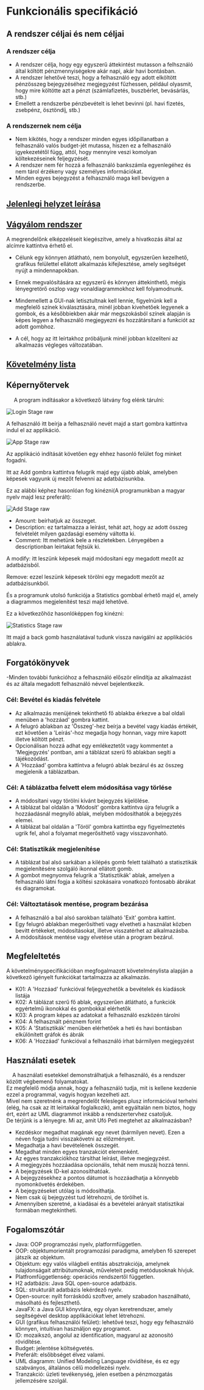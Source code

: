 # Funkcionális specifikáció

## A rendszer céljai és nem céljai

### A rendszer célja

- A rendszer célja, hogy egy egyszerű áttekintést mutasson a felhsználó által költött pénzmennyiségekre akár napi, akár havi bontásban.
- A rendszer lehetővé teszi, hogy a felhasználó egy adott elköltött pénzösszeg bejegyzéséhez megjegyzést fűzhessen, például olyasmit, hogy mire költötte azt a pénzt (számlafizetés, buszbérlet, bevásárlás, stb.)
- Emellett a rendszerbe pénzbevételt is lehet bevinni (pl. havi fizetés, zsebpénz, ösztöndíj, stb.)

### A rendszernek nem célja

- Nem kikötés, hogy a rendszer minden egyes időpillanatban a felhasználó valós budget-jét mutassa, hiszen ez a felhasználó igyekezetétől függ, attól, hogy mennyire veszi komolyan költekezéseinek feljegyzését.
- A rendszer nem fér hozzá a felhasználó bankszámla egyenlegéhez és nem tárol érzékeny vagy személyes információkat.
- Minden egyes bejegyzést a felhasználó maga kell bevigyen a rendszerbe.


## [Jelenlegi helyzet leírása](kovspecifikacio.md#1-jelenlegi-helyzet)


## [Vágyálom rendszer](kovspecifikacio.md#2-vágyálom-rendszer)

A megrendelőnk elképzeléseit kiegészítve, amely a hivatkozás által az alcímre kattintva érhető el. 

- Célunk egy könnyen átlátható, nem bonyolult, egyszerűen kezelhető, grafikus felülettel ellátott
alkalmazás kifejlesztése, amely segítséget nyújt a mindennapokban.

- Ennek megvalósítására az egyszerű és könnyen áttekinthető, mégis lényegretörő oszlop vagy 
vonaldiagrammokhoz kell folyamodnunk.

- Mindemellett a GUI-nak letisztultnak kell lennie, figyelnünk kell a megfelelő színek kiválasztására, minél jobban 
kivehetőek legyenek a gombok, és a későbbiekben akár már megszokásból színek alapján is képes legyen a felhasználó megjegyezni és hozzátársítani a funkciót az
adott gombhoz.

- A cél, hogy az itt leírtakhoz próbáljunk minél jobban közelíteni az alkalmazás végleges változatában.


## [Követelmény lista](kovspecifikacio.md#6-követelménylista)

## Képernyőtervek

&nbsp;&nbsp;&nbsp;&nbsp; A program indításakor a következő látvány fog elénk tárulni:

![Login Stage raw](Resources/LoginStage.png)

A felhasználó itt beírja a felhasználó nevét majd a start gombra kattintva indul el az applikáció.

![App Stage raw](Resources/AppStage.png)

Az applikáció indítását követően egy ehhez hasonló felület fog minket fogadni.

Itt az Add gombra kattintva felugrik majd egy újabb ablak, amelyben képesek vagyunk új mezőt felvenni az adatbázisunkba.

Ez az alábbi képhez hasonlóan fog kinézni(A programunkban a magyar nyelv majd lesz preferált):

![Add Stage raw](Resources/AddStage.png)

- Amount: beírhatjuk az összeget.
- Description: ez tartalmazza a leírást, tehát azt, hogy az adott összeg felvételét milyen gazdasági esemény váltotta ki.
- Comment: Itt mehetünk bele a részletekben. Lényegében a descriptionban leírtakat fejtsük ki.

A modify: itt leszünk képesek majd módosítani egy megadott mezőt az adatbázisból.

Remove: ezzel leszünk képesek törölni egy megadott mezőt az adatbázisunkból.

És a programunk utolsó funkciója a Statistics gombbal érhető majd el, amely a diagrammos megjelenítést teszi majd lehetővé.

Ez a következőhöz hasonlóképpen fog kinézni:

![Statistics Stage raw](Resources/StatisticsStage.png)


Itt majd a back gomb használatával tudunk vissza navigálni az applikációs ablakra.

## Forgatókönyvek

-Minden további funkcióhoz a felhasználó először elindítja az alkalmazást és az általa megadott felhasználó névvel bejelentkezik.

### Cél: Bevétel és kiadás felvétele

- Az alkalmazás menüjének tekinthető fő ablakba érkezve a bal oldali menüben a 'hozzáad' gombra kattint.
- A felugró ablakban az 'Összeg'-hez beírja a bevétel vagy kiadás értékét, ezt követően a 'Leírás'-hoz megadja hogy honnan, vagy mire kapott illetve költött pénzt.
- Opcionálisan hozzá adhat egy emlékeztetőt vagy kommentet a 'Megjegyzés' pontban, ami a táblázat szerű fő ablakban segíti a tájékozódást.
- A 'Hozzáad' gombra kattintva a felugró ablak bezárul és az összeg megjelenik a táblázatban.

### Cél: A táblázatba felvett elem módosítása vagy törlése

- A módosítani vagy törölni kívánt bejegyzés kijelölése.
- A táblázat bal oldalán a 'Módosít' gombra kattintva újra felugrik a hozzáadásnál megnyíló ablak, melyben módosíthatók a bejegyzés elemei.
- A táblázat bal oldalán a 'Töröl' gombra kattintba egy figyelmeztetés ugrik fel, ahol a folyamat megerősíthető vagy visszavonható.

### Cél: Statisztikák megjelenítése

- A táblázat bal alsó sarkában a kilépés gomb felett található a statisztikák megjelenítésére szolgáló ikonnal ellátott gomb.
- A gombot megnyomva felugrik a 'Statisztikák' ablak, amelyen a felhasználó látni fogja a költési szokásaira vonatkozó fontosabb ábrákat és diagramokat.

### Cél: Változtatások mentése, program bezárása

- A felhasználó a bal alsó sarokban található 'Exit' gombra kattint.
- Egy felugró ablakban megerősítheti vagy elvetheti a használat közben bevitt értékeket, módosításokat, illetve visszatérhet az alkalmazásba.
- A módosítások mentése vagy elvetése után a program bezárul.

## Megfeleltetés

A követelményspecifikációban megfogalmazott követelménylista alapján a következő igényelt funkciókat tartalmazza az alkalmazás.

- K01: A 'Hozzáad' funkcióval feljegyezhetők a bevételek és kiadások listája 
- K02: A táblázat szerű fő ablak, egyszerűen átlátható, a funkciók egyértelmű ikonokkal és gombokkal elérhetők
- K03: A program képes az adatokat a felhasználó eszközén tárolni
- K04: A felhasznált pénznem forint
- K05: A 'Statisztikák' menüben elérhetőek a heti és havi bontásban elkülönített gráfok és ábrák
- K06: A 'Hozzáad' funkcióval a felhasználó írhat bármilyen megjegyzést

## Használati esetek

&nbsp;&nbsp;&nbsp;&nbsp;A használati esetekkel demonstrálhatjuk a felhasználó, és a rendszer között végbemenő folyamatokat. \
Ez megfelelő módja annak, hogy a felhasználó tudja, mit is kellene kezdenie ezzel a programmal, vagyis hogyan kezelheti azt. \
Mivel nem szeretnénk a megrendelőt felesleges plusz információval terhelni (elég, ha csak az itt leírtakkal foglalkozik), amit egyáltalán nem biztos, hogy ért, ezért az UML diagrammot inkább a rendszertervhez csatoljuk. \
De térjünk is a lényegre. Mi az, amit Ufó Peti megtehet az alkalmazásban?
- Kezdéskor megadhat magának egy nevet (bármilyen nevet). Ezen a néven fogja tudni visszakövetni az előzményeit.
- Megadhatja a havi bevételének összegét.
- Megadhat minden egyes tranzakciót elemenként.
- Az egyes tranzakciókhoz társíthat leírást, illetve megjegyzést.
- A megjegyzés hozzáadása opcionális, tehát nem muszáj hozzá tenni.
- A bejegyzések ID-kel azonosíthatóak.
- A bejegyzésekhez a pontos dátumot is hozzáadhatja a könnyebb nyomonkövetés érdekében.
- A bejegyzéseket utólag is módosíthatja.
- Nem csak új bejegyzést tud létrehozni, de törölhet is.
- Amennyiben szeretné, a kiadásai és a bevételei arányait statisztikai formában megtekintheti.


## Fogalomszótár
- Java: OOP programozási nyelv, platformfüggetlen.
- OOP: objektumorientált programozási paradigma, amelyben fő szerepet játszik az objektum. 
- Objektum: egy valós világbeli entitás absztrakciója, amelynek tulajdonságait attribútumoknak, műveleteit pedig metódusoknak hívjuk.
- Platfromfüggetlenség: operációs rendszertől független.
- H2 adatbázis: Java SQL open-source adatbázis.
- SQL: strukturált adatbázis lekérdező nyelv.
- Open-source: nyílt forráskódú szoftver, amely szabadon használható, másolható és fejleszthető.
- JavaFX: a Java GUI könyvtára, egy olyan keretrendszer, amely segítségével desktop applikációkat lehet létrehozni.
- GUI (grafikus felhasználói felület): lehetővé teszi, hogy egy felhasználó könnyen, intuitívan használjon egy programot.
- ID: mozaikszó, angolul az identification, magyarul az azonosító rövidítése.
- Budget: jelentése költségvetés.
- Preferált: elsőbbséget élvez valami.
- UML diagramm: Unified Modeling Language rövidítése, és ez egy szabványos, általános célű modellezési nyelv.
- Tranzakció: üzleti tevékenység, jelen esetben a pénzmozgatás jellemzésére szolgál.


